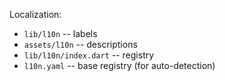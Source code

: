 Localization:
- `lib/l10n` -- labels
- `assets/l10n` -- descriptions
- `lib/l10n/index.dart` -- registry
- `l10n.yaml` -- base registry (for auto-detection)